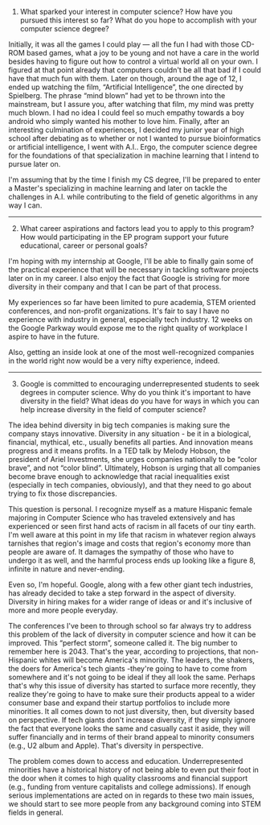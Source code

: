 1. What sparked your interest in computer science? How have you pursued this interest so far? What do you hope to accomplish with your computer science degree?

Initially, it was all the games I could play — all the fun I had with those CD-ROM based games, what a joy to be young and not have a care in the world besides having to figure out how to control a virtual world all on your own. I figured at that point already that computers couldn't be all that bad if I could have that much fun with them. Later on though, around the age of 12, I ended up watching the film, “Artificial Intelligence”, the one directed by Spielberg. The phrase “mind blown” had yet to be thrown into the mainstream, but I assure you, after watching that film, my mind was pretty much blown. I had no idea I could feel so much empathy towards a boy android who simply wanted his mother to love him. Finally, after an interesting culmination of experiences, I decided my junior year of high school after debating as to whether or not I wanted to pursue bioinformatics or artificial intelligence, I went with A.I.. Ergo, the computer science degree for the foundations of that specialization in machine learning that I intend to pursue later on.

I'm assuming that by the time I finish my CS degree, I'll be prepared to enter a Master's specializing in machine learning and later on tackle the challenges in A.I. while contributing to the field of genetic algorithms in any way I can.

---

2. What career aspirations and factors lead you to apply to this program? How would participating in the EP program support your future educational, career or personal goals? 

I'm hoping with my internship at Google, I'll be able to finally gain some of the practical experience that will be necessary in tackling software projects later on in my career. I also enjoy the fact that Google is striving for more diversity in their company and that I can be part of that process.

My experiences so far have been limited to pure academia, STEM oriented conferences, and non-profit organizations. It's fair to say I have no experience with industry in general, especially tech industry. 12 weeks on the Google Parkway would expose me to the right quality of workplace I aspire to have in the future.

Also, getting an inside look at one of the most well-recognized companies in the world right now would be a very nifty experience, indeed.

---

3. Google is committed to encouraging underrepresented students to seek degrees in computer science. Why do you think it's important to have diversity in the field? What ideas do you have for ways in which you can help increase diversity in the field of computer science?

The idea behind diversity in big tech companies is making sure the company stays innovative. Diversity in any situation - be it in a biological, financial, mythical, etc., usually benefits all parties. And innovation means progress and it means profits.
In a TED talk by Melody Hobson, the president of Ariel Investments, she urges companies nationally to be “color brave”, and not “color blind”. Ultimately, Hobson is urging that all companies become brave enough to acknowledge that racial inequalities exist (especially in tech companies, obviously), and that they need to go about trying to fix those discrepancies.

This question is personal. I recognize myself as a mature Hispanic female majoring in Computer Science who has traveled extensively and has experienced or seen first hand acts of racism in all facets of our tiny earth. I'm well aware at this point in my life that racism in whatever region always tarnishes that region's image and costs that region's economy more than people are aware of. It damages the sympathy of those who have to undergo it as well, and the harmful process ends up looking like a figure 8, infinite in nature and never-ending.

Even so, I'm hopeful. Google, along with a few other giant tech industries, has already decided to take a step forward in the aspect of diversity. Diversity in hiring makes for a wider range of ideas or and it's inclusive of more and more people everyday.

The conferences I've been to through school so far always try to address this problem of the lack of diversity in computer science and how it can be improved. This “perfect storm”, someone called it. The big number to remember here is 2043. That's the year, according to projections, that non-Hispanic whites will become America's minority. The leaders, the shakers, the doers for America's tech giants -they're going to have to come from somewhere and it's not going to be ideal if they all look the same. Perhaps that's why this issue of diversity has started to surface more recently, they realize they're going to have to make sure their products appeal to a wider consumer base and expand their startup portfolios to include more minorities. It all comes down to not just diversity, then, but diversity based on perspective. If tech giants don't increase diversity, if they simply ignore the fact that everyone looks the same and casually cast it aside, they will suffer financially and in terms of their brand appeal to minority consumers (e.g., U2 album and Apple). That's diversity in perspective.

The problem comes down to access and education. Underrepresented minorities have a historical history of not being able to even put their foot in the door when it comes to high quality classrooms and financial support (e.g., funding from venture capitalists and college admissions). If enough serious implementations are acted on in regards to these two main issues, we should start to see more people from any background coming into STEM fields in general.
